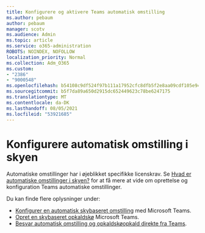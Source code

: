 ```yaml
---
title: Konfigurere og aktivere Teams automatisk omstilling
ms.author: pebaum
author: pebaum
manager: scotv
ms.audience: Admin
ms.topic: article
ms.service: o365-administration
ROBOTS: NOINDEX, NOFOLLOW
localization_priority: Normal
ms.collection: Adm_O365
ms.custom:
- "2386"
- "9000548"
ms.openlocfilehash: b54108c9df524f97b111a17952cfc8dfb5f2e8aa09cdf105e9452fcc27dc1028
ms.sourcegitcommit: b5f7da89a650d2915dc652449623c78be6247175
ms.translationtype: MT
ms.contentlocale: da-DK
ms.lasthandoff: 08/05/2021
ms.locfileid: "53921685"
---
```

# <a name="set-up-a-cloud-auto-attendant"></a>Konfigurere automatisk omstilling i skyen

Automatiske omstillinger har i øjeblikket specifikke licenskrav. Se [Hvad er automatiske omstillinger i skyen?](https://docs.microsoft.com/microsoftteams/what-are-phone-system-auto-attendants) for at få mere at vide om oprettelse og konfiguration Teams automatiske omstillinger. 

Du kan finde flere oplysninger under:

- [Konfigurer en automatisk skybaseret omstilling](https://docs.microsoft.com/microsoftteams/create-a-phone-system-auto-attendant) med Microsoft Teams. 
- [Opret en skybaseret opkaldskø](https://docs.microsoft.com/microsoftteams/create-a-phone-system-call-queue) Microsoft Teams. 
- [Besvar automatisk omstilling og opkaldskøopkald direkte fra Teams](https://docs.microsoft.com/microsoftteams/answer-auto-attendant-and-call-queue-calls). 